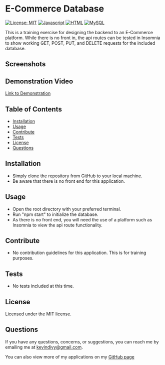 
  # E-Commerce Database 
  [![License: MIT](https://img.shields.io/badge/License-MIT-yellow.svg)](https://opensource.org/licenses/MIT)  [![Javascript](https://img.shields.io/badge/-Javascript-red)](https://shields.io/)  [![HTML](https://img.shields.io/badge/-Node-lightgrey)](https://shields.io/) [![MySQL](https://img.shields.io/badge/-MySQL-blueviolet)](https://shields.io/)

  This is a training exercise for designing the backend to an E-Commerce platform. While there is no front in, the api routes can be tested in Insomnia to show working GET, POST, PUT, and DELETE requests for the included database.
  
  ## Screenshots
  
  ## Demonstration Video
  [Link to Demonstration](https://drive.google.com/file/d/1HI6-MOAdbLgWG24hikZpAN3WEM9GszNy/view)

  ## Table of Contents

  * [Installation](#installation)
  * [Usage](#usage)
  * [Contribute](#contribute)
  * [Tests](#tests)
  * [License](#license)
  * [Questions](#questions)
    
  ## Installation
  
  * Simply clone the repository from GitHub to your local machine.
  * Be aware that there is no front end for this application.

  ## Usage
  
  * Open the root directory with your preferred terminal.
  * Run "npm start" to initialize the database.
  * As there is no front end, you will need the use of a platform such as Insomnia to view the api route functionality.

  ## Contribute
  
  * No contribution guidelines for this application. This is for training purposes.

  ## Tests
  
  * No tests included at this time.

  ## License
  Licensed under the MIT license.

  ## Questions
  If you have any questions, concerns, or suggestions, you can reach me by emailing me at kevindivy@gmail.com. 
      
  You can also view more of my applications on my [GitHub page](https://github.com/kevin-ivy)
